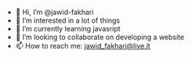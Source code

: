 - 👋 Hi, I’m @jawid-fakhari
- 👀 I’m interested in a lot of things
- 🌱 I’m currently learning javasript
- 💞️ I’m looking to collaborate on developing a website
- 📫 How to reach me: jawid_fakhari@live.it

<!---
jawid-fakhari/jawid-fakhari is a ✨ special ✨ repository because its `README.md` (this file) appears on your GitHub profile.
You can click the Preview link to take a look at your changes.
--->
